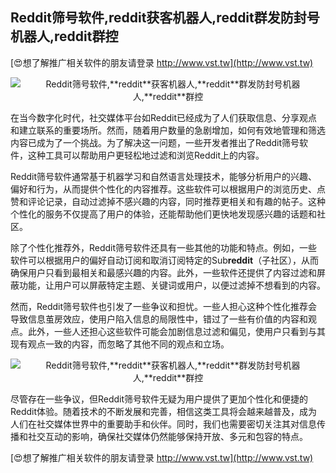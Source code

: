 ## **Reddit筛号软件,**reddit**获客机器人,**reddit**群发防封号机器人,**reddit**群控**

[😍想了解推广相关软件的朋友请登录 http://www.vst.tw](http://www.vst.tw)

 <center><img src="https://vst.tw/MP4/tuiguang/png/0.png" alt="Reddit筛号软件,**reddit**获客机器人,**reddit**群发防封号机器人,**reddit**群控"></center>

在当今数字化时代，社交媒体平台如Reddit已经成为了人们获取信息、分享观点和建立联系的重要场所。然而，随着用户数量的急剧增加，如何有效地管理和筛选内容已成为了一个挑战。为了解决这一问题，一些开发者推出了Reddit筛号软件，这种工具可以帮助用户更轻松地过滤和浏览Reddit上的内容。

Reddit筛号软件通常基于机器学习和自然语言处理技术，能够分析用户的兴趣、偏好和行为，从而提供个性化的内容推荐。这些软件可以根据用户的浏览历史、点赞和评论记录，自动过滤掉不感兴趣的内容，同时推荐更相关和有趣的帖子。这种个性化的服务不仅提高了用户的体验，还能帮助他们更快地发现感兴趣的话题和社区。

除了个性化推荐外，Reddit筛号软件还具有一些其他的功能和特点。例如，一些软件可以根据用户的偏好自动订阅和取消订阅特定的Sub**reddit**（子社区），从而确保用户只看到最相关和最感兴趣的内容。此外，一些软件还提供了内容过滤和屏蔽功能，让用户可以屏蔽特定主题、关键词或用户，以便过滤掉不想看到的内容。

然而，Reddit筛号软件也引发了一些争议和担忧。一些人担心这种个性化推荐会导致信息茧房效应，使用户陷入信息的局限性中，错过了一些有价值的内容和观点。此外，一些人还担心这些软件可能会加剧信息过滤和偏见，使用户只看到与其现有观点一致的内容，而忽略了其他不同的观点和立场。

 <center><img src="https://vst.tw/MP4/tuiguang/png/2.png" alt="Reddit筛号软件,**reddit**获客机器人,**reddit**群发防封号机器人,**reddit**群控"></center>

尽管存在一些争议，但Reddit筛号软件无疑为用户提供了更加个性化和便捷的Reddit体验。随着技术的不断发展和完善，相信这类工具将会越来越普及，成为人们在社交媒体世界中的重要助手和伙伴。同时，我们也需要密切关注其对信息传播和社交互动的影响，确保社交媒体仍然能够保持开放、多元和包容的特点。

[😍想了解推广相关软件的朋友请登录 http://www.vst.tw](http://www.vst.tw)



